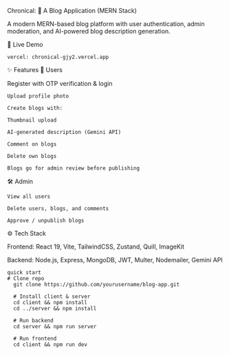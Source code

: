 Chronical: 📝 A Blog Application (MERN Stack)

A modern MERN-based blog platform with user authentication, admin moderation, and AI-powered blog description generation.

🚀 Live Demo

    vercel: chronical-gjy2.vercel.app



✨ Features
👤 Users

Register with OTP verification & login

    Upload profile photo
    
    Create blogs with:
    
    Thumbnail upload
    
    AI-generated description (Gemini API)
    
    Comment on blogs
    
    Delete own blogs
    
    Blogs go for admin review before publishing

🛠️ Admin

    View all users
    
    Delete users, blogs, and comments
    
    Approve / unpublish blogs

⚙️ Tech Stack

Frontend: React 19, Vite, TailwindCSS, Zustand, Quill, ImageKit

Backend: Node.js, Express, MongoDB, JWT, Multer, Nodemailer, Gemini API


```
quick start
# Clone repo
  git clone https://github.com/yourusername/blog-app.git
  
  # Install client & server
  cd client && npm install
  cd ../server && npm install
  
  # Run backend
  cd server && npm run server
  
  # Run frontend
  cd client && npm run dev
  
  

